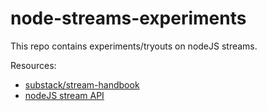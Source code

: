 node-streams-experiments
========================

This repo contains experiments/tryouts on nodeJS streams.

Resources:

* [substack/stream-handbook](https://github.com/substack/stream-handbook)
* [nodeJS stream API](https://nodejs.org/api/stream.html)